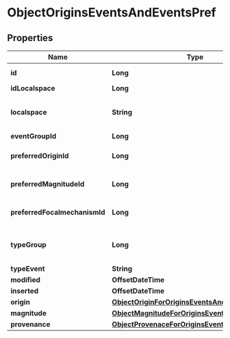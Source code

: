 

# ObjectOriginsEventsAndEventsPref


## Properties

| Name | Type | Description | Notes |
|------------ | ------------- | ------------- | -------------|
|**id** | **Long** | Unique incremental id | bigint(20) |  [optional] |
|**idLocalspace** | **Long** | Localspace Id | bigint(19) |  [optional] |
|**localspace** | **String** | Localspace name. i.e. hew1_mole, endeavour_mole | char(255) |  [optional] |
|**eventGroupId** | **Long** | Link event group | bigint(20) |  [optional] [readonly] |
|**preferredOriginId** | **Long** | Link: preferred origin. It can be NULL. | bigint(20) |  [optional] [readonly] |
|**preferredMagnitudeId** | **Long** | Link: preferred magnitude. It can be NULL. | bigint(20) |  [optional] [readonly] |
|**preferredFocalmechanismId** | **Long** | Link: preferred focalmechanism. It can be NULL. | bigint(20) |  [optional] [readonly] |
|**typeGroup** | **Long** | Group type. Used by clustering algorithm | tinyint(4) |  [optional] [readonly] |
|**typeEvent** | **String** | Name | varchar(255) |  [optional] |
|**modified** | **OffsetDateTime** | Last Review | timestamp |  [optional] [readonly] |
|**inserted** | **OffsetDateTime** | Insert time | timestamp |  [optional] [readonly] |
|**origin** | [**ObjectOriginForOriginsEventsAndEventsPref**](ObjectOriginForOriginsEventsAndEventsPref.md) |  |  [optional] |
|**magnitude** | [**ObjectMagnitudeForOriginsEventsAndEventsPref**](ObjectMagnitudeForOriginsEventsAndEventsPref.md) |  |  [optional] |
|**provenance** | [**ObjectProvenaceForOriginsEventsAndEventsPref**](ObjectProvenaceForOriginsEventsAndEventsPref.md) |  |  [optional] |



